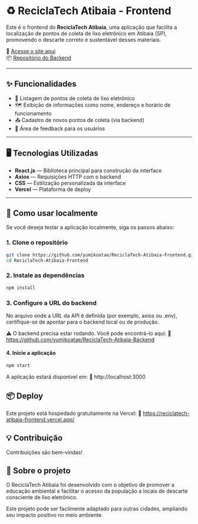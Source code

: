 # ♻️ ReciclaTech Atibaia - Frontend

Este é o frontend do **ReciclaTech Atibaia**, uma aplicação que facilita a localização de pontos de coleta de lixo eletrônico em Atibaia (SP), promovendo o descarte correto e sustentável desses materiais.

🔗 [Acesse o site aqui](https://reciclatech-atibaia-frontend.vercel.app/)  
📦 [Repositório do Backend](https://github.com/yumikoatae/ReciclaTech-Atibaia-Backend)

---

## ✨ Funcionalidades

- 📍 Listagem de pontos de coleta de lixo eletrônico  
- 🗺️ Exibição de informações como nome, endereço e horário de funcionamento  
- 📤 Cadastro de novos pontos de coleta (via backend)  
- 💬 Área de feedback para os usuários  

---

## 🖥️ Tecnologias Utilizadas

- **React.js** — Biblioteca principal para construção da interface  
- **Axios** — Requisições HTTP com o backend  
- **CSS** — Estilização personalizada da interface  
- **Vercel** — Plataforma de deploy  

---

## 🚀 Como usar localmente

Se você deseja testar a aplicação localmente, siga os passos abaixo:

### 1. Clone o repositório

```bash
git clone https://github.com/yumikoatae/ReciclaTech-Atibaia-Frontend.git
cd ReciclaTech-Atibaia-Frontend
```
### 2. Instale as dependências
```bash
npm install
```
### 3. Configure a URL do backend

No arquivo onde a URL da API é definida (por exemplo, axios ou .env), certifique-se de apontar para o backend local ou de produção.

⚠️ O backend precisa estar rodando. Você pode encontrá-lo aqui:
🔗 https://github.com/yumikoatae/ReciclaTech-Atibaia-Backend

#### 4. Inicie a aplicação
```bash
npm start
```
A aplicação estará disponível em:
🔗 http://localhost:3000

## 📦 Deploy
Este projeto está hospedado gratuitamente na Vercel:
🔗 https://reciclatech-atibaia-frontend.vercel.app/

## 💡 Contribuição
Contribuições são bem-vindas! 

## 🧠 Sobre o projeto
O ReciclaTech Atibaia foi desenvolvido com o objetivo de promover a educação ambiental e facilitar o acesso da população a locais de descarte consciente de lixo eletrônico.

Este projeto pode ser facilmente adaptado para outras cidades, ampliando seu impacto positivo no meio ambiente.
